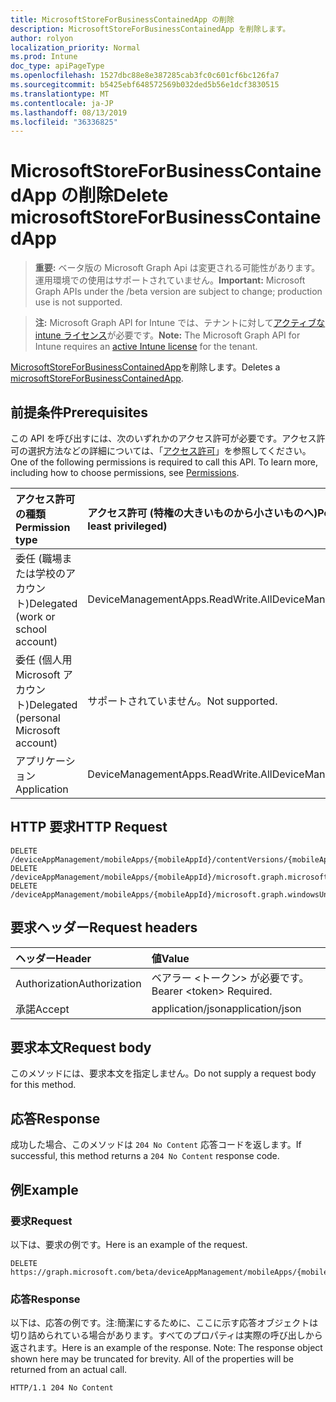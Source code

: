 ```yaml
---
title: MicrosoftStoreForBusinessContainedApp の削除
description: MicrosoftStoreForBusinessContainedApp を削除します。
author: rolyon
localization_priority: Normal
ms.prod: Intune
doc_type: apiPageType
ms.openlocfilehash: 1527dbc88e8e387285cab3fc0c601cf6bc126fa7
ms.sourcegitcommit: b5425ebf648572569b032ded5b56e1dcf3830515
ms.translationtype: MT
ms.contentlocale: ja-JP
ms.lasthandoff: 08/13/2019
ms.locfileid: "36336825"
---
```

# <a name="delete-microsoftstoreforbusinesscontainedapp"></a><span data-ttu-id="1bddb-103">MicrosoftStoreForBusinessContainedApp の削除</span><span class="sxs-lookup"><span data-stu-id="1bddb-103">Delete microsoftStoreForBusinessContainedApp</span></span>

> <span data-ttu-id="1bddb-104">**重要:** ベータ版の Microsoft Graph Api は変更される可能性があります。運用環境での使用はサポートされていません。</span><span class="sxs-lookup"><span data-stu-id="1bddb-104">**Important:** Microsoft Graph APIs under the /beta version are subject to change; production use is not supported.</span></span>

> <span data-ttu-id="1bddb-105">**注:** Microsoft Graph API for Intune では、テナントに対して[アクティブな intune ライセンス](https://go.microsoft.com/fwlink/?linkid=839381)が必要です。</span><span class="sxs-lookup"><span data-stu-id="1bddb-105">**Note:** The Microsoft Graph API for Intune requires an [active Intune license](https://go.microsoft.com/fwlink/?linkid=839381) for the tenant.</span></span>

<span data-ttu-id="1bddb-106">[MicrosoftStoreForBusinessContainedApp](../resources/intune-apps-microsoftstoreforbusinesscontainedapp.md)を削除します。</span><span class="sxs-lookup"><span data-stu-id="1bddb-106">Deletes a [microsoftStoreForBusinessContainedApp](../resources/intune-apps-microsoftstoreforbusinesscontainedapp.md).</span></span>

## <a name="prerequisites"></a><span data-ttu-id="1bddb-107">前提条件</span><span class="sxs-lookup"><span data-stu-id="1bddb-107">Prerequisites</span></span>
<span data-ttu-id="1bddb-p101">この API を呼び出すには、次のいずれかのアクセス許可が必要です。アクセス許可の選択方法などの詳細については、「[アクセス許可](/graph/permissions-reference)」を参照してください。</span><span class="sxs-lookup"><span data-stu-id="1bddb-p101">One of the following permissions is required to call this API. To learn more, including how to choose permissions, see [Permissions](/graph/permissions-reference).</span></span>

|<span data-ttu-id="1bddb-110">アクセス許可の種類</span><span class="sxs-lookup"><span data-stu-id="1bddb-110">Permission type</span></span>|<span data-ttu-id="1bddb-111">アクセス許可 (特権の大きいものから小さいものへ)</span><span class="sxs-lookup"><span data-stu-id="1bddb-111">Permissions (from most to least privileged)</span></span>|
|:---|:---|
|<span data-ttu-id="1bddb-112">委任 (職場または学校のアカウント)</span><span class="sxs-lookup"><span data-stu-id="1bddb-112">Delegated (work or school account)</span></span>|<span data-ttu-id="1bddb-113">DeviceManagementApps.ReadWrite.All</span><span class="sxs-lookup"><span data-stu-id="1bddb-113">DeviceManagementApps.ReadWrite.All</span></span>|
|<span data-ttu-id="1bddb-114">委任 (個人用 Microsoft アカウント)</span><span class="sxs-lookup"><span data-stu-id="1bddb-114">Delegated (personal Microsoft account)</span></span>|<span data-ttu-id="1bddb-115">サポートされていません。</span><span class="sxs-lookup"><span data-stu-id="1bddb-115">Not supported.</span></span>|
|<span data-ttu-id="1bddb-116">アプリケーション</span><span class="sxs-lookup"><span data-stu-id="1bddb-116">Application</span></span>|<span data-ttu-id="1bddb-117">DeviceManagementApps.ReadWrite.All</span><span class="sxs-lookup"><span data-stu-id="1bddb-117">DeviceManagementApps.ReadWrite.All</span></span>|

## <a name="http-request"></a><span data-ttu-id="1bddb-118">HTTP 要求</span><span class="sxs-lookup"><span data-stu-id="1bddb-118">HTTP Request</span></span>
<!-- {
  "blockType": "ignored"
}
-->
``` http
DELETE /deviceAppManagement/mobileApps/{mobileAppId}/contentVersions/{mobileAppContentId}/containedApps/{mobileContainedAppId}
DELETE /deviceAppManagement/mobileApps/{mobileAppId}/microsoft.graph.microsoftStoreForBusinessApp/containedApps/{mobileContainedAppId}
DELETE /deviceAppManagement/mobileApps/{mobileAppId}/microsoft.graph.windowsUniversalAppX/committedContainedApps/{mobileContainedAppId}
```

## <a name="request-headers"></a><span data-ttu-id="1bddb-119">要求ヘッダー</span><span class="sxs-lookup"><span data-stu-id="1bddb-119">Request headers</span></span>
|<span data-ttu-id="1bddb-120">ヘッダー</span><span class="sxs-lookup"><span data-stu-id="1bddb-120">Header</span></span>|<span data-ttu-id="1bddb-121">値</span><span class="sxs-lookup"><span data-stu-id="1bddb-121">Value</span></span>|
|:---|:---|
|<span data-ttu-id="1bddb-122">Authorization</span><span class="sxs-lookup"><span data-stu-id="1bddb-122">Authorization</span></span>|<span data-ttu-id="1bddb-123">ベアラー &lt;トークン&gt; が必要です。</span><span class="sxs-lookup"><span data-stu-id="1bddb-123">Bearer &lt;token&gt; Required.</span></span>|
|<span data-ttu-id="1bddb-124">承諾</span><span class="sxs-lookup"><span data-stu-id="1bddb-124">Accept</span></span>|<span data-ttu-id="1bddb-125">application/json</span><span class="sxs-lookup"><span data-stu-id="1bddb-125">application/json</span></span>|

## <a name="request-body"></a><span data-ttu-id="1bddb-126">要求本文</span><span class="sxs-lookup"><span data-stu-id="1bddb-126">Request body</span></span>
<span data-ttu-id="1bddb-127">このメソッドには、要求本文を指定しません。</span><span class="sxs-lookup"><span data-stu-id="1bddb-127">Do not supply a request body for this method.</span></span>

## <a name="response"></a><span data-ttu-id="1bddb-128">応答</span><span class="sxs-lookup"><span data-stu-id="1bddb-128">Response</span></span>
<span data-ttu-id="1bddb-129">成功した場合、このメソッドは `204 No Content` 応答コードを返します。</span><span class="sxs-lookup"><span data-stu-id="1bddb-129">If successful, this method returns a `204 No Content` response code.</span></span>

## <a name="example"></a><span data-ttu-id="1bddb-130">例</span><span class="sxs-lookup"><span data-stu-id="1bddb-130">Example</span></span>

### <a name="request"></a><span data-ttu-id="1bddb-131">要求</span><span class="sxs-lookup"><span data-stu-id="1bddb-131">Request</span></span>
<span data-ttu-id="1bddb-132">以下は、要求の例です。</span><span class="sxs-lookup"><span data-stu-id="1bddb-132">Here is an example of the request.</span></span>
``` http
DELETE https://graph.microsoft.com/beta/deviceAppManagement/mobileApps/{mobileAppId}/contentVersions/{mobileAppContentId}/containedApps/{mobileContainedAppId}
```

### <a name="response"></a><span data-ttu-id="1bddb-133">応答</span><span class="sxs-lookup"><span data-stu-id="1bddb-133">Response</span></span>
<span data-ttu-id="1bddb-p102">以下は、応答の例です。注:簡潔にするために、ここに示す応答オブジェクトは切り詰められている場合があります。すべてのプロパティは実際の呼び出しから返されます。</span><span class="sxs-lookup"><span data-stu-id="1bddb-p102">Here is an example of the response. Note: The response object shown here may be truncated for brevity. All of the properties will be returned from an actual call.</span></span>
``` http
HTTP/1.1 204 No Content
```






